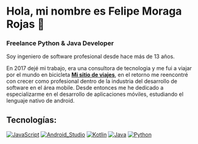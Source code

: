 # Hola, mi nombre es Felipe Moraga Rojas 👋
### Freelance Python & Java Developer

Soy ingeniero de software profesional desde hace más de 13 años.

En 2017 dejé mi trabajo, era una consultora de tecnologia y me fui a viajar por el mundo en bicicleta [**Mi sitio de viajes**](https://www.instagram.com/felipe.moragar/), en el retorno me reencontré con crecer como profesional dentro de la industria del desarrollo de software en el área mobile.
Desde entonces me he dedicado a especializarme en el desarrollo de aplicaciones móviles, estudiando el lenguaje nativo de android.
## Tecnologías:
[![JavaScript](https://img.shields.io/badge/JavaScript-F7DF1E?style=for-the-badge&logo=javascript&logoColor=white&labelColor=101010)]()
[![Android_Studio](https://img.shields.io/badge/Android_Studio-3DDC84?style=for-the-badge&logo=android-studio&logoColor=white&labelColor=101010)]()
[![Kotlin](https://img.shields.io/badge/Kotlin-0095D5?style=for-the-badge&logo=kotlin&logoColor=white&labelColor=101010)]()
[![Java](https://img.shields.io/badge/Java-007396?style=for-the-badge&logo=java&logoColor=white&labelColor=101010)]()
[![Python](https://img.shields.io/badge/Python-3776AB?style=for-the-badge&logo=python&logoColor=white&labelColor=101010)]()
<!--
**pipedevp/pipedevp** is a ✨ _special_ ✨ repository because its `README.md` (this file) appears on your GitHub profile.

Here are some ideas to get you started:

- 🔭 I’m currently working on ...
- 🌱 I’m currently learning ...
- 👯 I’m looking to collaborate on ...
- 🤔 I’m looking for help with ...
- 💬 Ask me about ...
- 📫 How to reach me: ...
- 😄 Pronouns: ...
- ⚡ Fun fact: ...
-->
